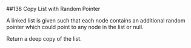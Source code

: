 ##138 Copy List with Random Pointer 

A linked list is given such that each node contains an additional random pointer which could point to any node in the list or null.

Return a deep copy of the list.